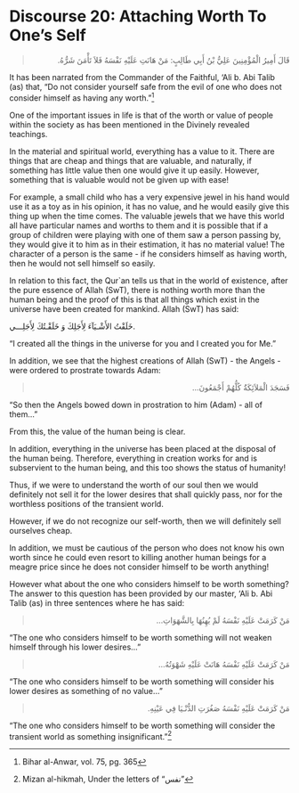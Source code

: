 Discourse 20: Attaching Worth To One’s Self
===========================================

<blockquote dir="rtl">
  <p>
قَالَ أَمِيرُ الْمُؤْمِنِينَ عَلِيُّ بْنُ أَبِي طَالِبٍ: مَنْ هَانَتِ
عَلَيْهِ نَفْسَهُ فَلاَ تَأْمَنَ شَرُّهُ.
  </p>
</blockquote>

It has been narrated from the Commander of the Faithful, ‘Ali b. Abi
Talib (as) that, “Do not consider yourself safe from the evil of one who
does not consider himself as having any worth.”[^1]

One of the important issues in life is that of the worth or value of
people within the society as has been mentioned in the Divinely revealed
teachings.

In the material and spiritual world, everything has a value to it. There
are things that are cheap and things that are valuable, and naturally,
if something has little value then one would give it up easily. However,
something that is valuable would not be given up with ease!

For example, a small child who has a very expensive jewel in his hand
would use it as a toy as in his opinion, it has no value, and he would
easily give this thing up when the time comes. The valuable jewels that
we have this world all have particular names and worths to them and it
is possible that if a group of children were playing with one of them
saw a person passing by, they would give it to him as in their
estimation, it has no material value! The character of a person is the
same - if he considers himself as having worth, then he would not sell
himself so easily.

In relation to this fact, the Qur\`an tells us that in the world of
existence, after the pure essence of Allah (SwT), there is nothing worth
more than the human being and the proof of this is that all things which
exist in the universe have been created for mankind. Allah (SwT) has
said:

خَلَقْتُ الأَشْـيَآءَ لِأَجَلِكَ وَ خَلَقْـتُكَ لِأَجَلِـــي.

“I created all the things in the universe for you and I created you for
Me.”

In addition, we see that the highest creations of Allah (SwT) - the
Angels - were ordered to prostrate towards Adam:

<blockquote dir="rtl">
  <p>
فَسَجَدَ الْمَلاَئِكَةُُ كُلُّهُمْ أَجْمَعُونَ…
  </p>
</blockquote>

“So then the Angels bowed down in prostration to him (Adam) - all of
them…”

From this, the value of the human being is clear.

In addition, everything in the universe has been placed at the disposal
of the human being. Therefore, everything in creation works for and is
subservient to the human being, and this too shows the status of
humanity!

Thus, if we were to understand the worth of our soul then we would
definitely not sell it for the lower desires that shall quickly pass,
nor for the worthless positions of the transient world.

However, if we do not recognize our self-worth, then we will definitely
sell ourselves cheap.

In addition, we must be cautious of the person who does not know his own
worth since he could even resort to killing another human beings for a
meagre price since he does not consider himself to be worth anything!

However what about the one who considers himself to be worth something?
The answer to this question has been provided by our master, ‘Ali b. Abi
Talib (as) in three sentences where he has said:

<blockquote dir="rtl">
  <p>
مَنْ كَرَمَتْ عَلَيْهِ نَفْسَهُ لَمْ يُهِنُهَا بِالشَّهَوَاتِ…
  </p>
</blockquote>

“The one who considers himself to be worth something will not weaken
himself through his lower desires…”

<blockquote dir="rtl">
  <p>
مَنْ كَرَمَتْ عَلَيْهِ نَفْسَهُ هَانَتْ عَلَيْهِ شَهْوَتُهُ…
  </p>
</blockquote>

“The one who considers himself to be worth something will consider his
lower desires as something of no value…”

<blockquote dir="rtl">
  <p>
مَنْ كَرَمَتْ عَلَيْهِ نَفْسَهُ صَغُرَتِ الدُّنْـيَا فِي عَيْنِهِ.
  </p>
</blockquote>

“The one who considers himself to be worth something will consider the
transient world as something insignificant.”[^2]

[^1]: Bihar al-Anwar, vol. 75, pg. 365

[^2]: Mizan al-hikmah, Under the letters of “نفس”


